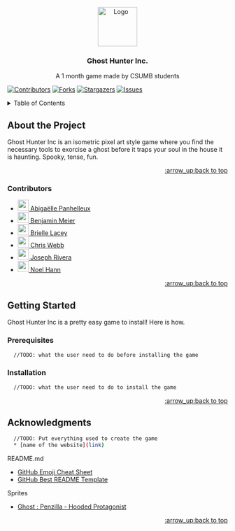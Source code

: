 <!-- Go back to top point -->
<a name="readme-top"></a>

<!-- Logo and title -->
<div align="center">

  <a href="https://github.com/othneildrew/Best-README-Template">
    <img src="https://png2.cleanpng.com/sh/7ad2d69275d76eda0a18b32c9bef7e13/L0KzQYm3VcE5N5xuiJH0aYP2gLBuTgBqgJZxRdN7dD3kfrr0ggRmbF5rgd52LXfrf8T7TcVibpc6T9Y6YnG2R4i3TsQ5OmE3TKo7MUW1RoeBU8YxOWg7Sqo3cH7q/kisspng-pixel-art-animated-film-ghost-5aff57d1ba3770.4820248215266836017628.png" alt="Logo" width="90" height="90">
  </a>

  <h3 align="center">Ghost Hunter Inc. <br /></h3>
  
  <p align="center">
    A 1 month game made by CSUMB students
    <br />
  </p>
</div>

[![Contributors][contributors-shield]][contributors-url]
[![Forks][forks-shield]][forks-url]
[![Stargazers][stars-shield]][stars-url]
[![Issues][issues-shield]][issues-url]

<!-- Table of Content -->
<details>
  <summary>Table of Contents</summary>
  <ol>
    <li>
      <a href="#about-the-project">About The Project</a>
      <ul>
        <li><a href="#contributors">Contributors</a></li>
      </ul>
    </li>
    <li>
      <a href="#getting-started">Getting Started</a>
      <ul>
        <li><a href="#prerequisites">Prerequisites</a></li>
        <li><a href="#installation">installation</a></li>
      </ul>
    </li>
    <li><a href="#acknowledgments">Acknowledgments</a></li>
  </ol>
</details>

<!-- About the Project -->
## About the Project
Ghost Hunter Inc is an isometric pixel art style game where you find the necessary tools to exorcise a ghost before it traps your soul in the house it is haunting. Spooky, tense, fun.

<p align="right"><a href="#readme-top">:arrow_up:back to top</a></p>

### Contributors
* <a href="https://github.com/LunaPak14"> <img src="https://avatars.githubusercontent.com/u/100417910?v=4" width="25" height="25"> Abigaëlle Panhelleux </a>
* <a href="https://github.com/BenMeier"> <img src="https://avatars.githubusercontent.com/u/38326866?v=4" width="25" height="25"> Benjamin Meier </a>
* <a href="https://github.com/blacey15"> <img src="https://avatars.githubusercontent.com/u/95391444?v=4" width="25" height="25"> Brielle Lacey </a>
* <a href="https://github.com/WebbontheWeb"> <img src="https://avatars.githubusercontent.com/u/93842126?v=4" width="25" height="25"> Chris Webb </a>
* <a href="https://github.com/jrivera404"> <img src="https://avatars.githubusercontent.com/u/63984237?v=4" width="25" height="25"> Joseph Rivera </a>
* <a href="https://github.com/Noel-Hann"> <img src="https://avatars.githubusercontent.com/u/100455367?v=4" width="25" height="25"> Noel Hann </a>

<p align="right"><a href="#readme-top">:arrow_up:back to top</a></p>

<!-- Getting Started -->
## Getting Started
Ghost Hunter Inc is a pretty easy game to install! Here is how.

### Prerequisites
```sh
  //TODO: what the user need to do before installing the game
  ```
  
### Installation
```sh
  //TODO: what the user need to do to install the game
  ```
  
<p align="right"><a href="#readme-top">:arrow_up:back to top</a></p>

<!-- Acknowledgments -->
## Acknowledgments
```sh
  //TODO: Put everything used to create the game
  * [name of the website](link)
  ```
README.md
* [GitHub Emoji Cheat Sheet](https://www.webpagefx.com/tools/emoji-cheat-sheet)
* [GitHub Best README Template](https://github.com/othneildrew/Best-README-Template/blob/master/README.md#readme-top)

Sprites
* [Ghost : Penzilla - Hooded Protagonist](https://penzilla.itch.io/hooded-protagonist)

<p align="right"><a href="#readme-top">:arrow_up:back to top</a></p>

<!-- Markdowns/links -->
[contributors-shield]: https://img.shields.io/github/contributors/BenMeie/Ghost-Hunter-Inc.svg?style=for-the-badge
[contributors-url]: https://github.com/BenMeie/Ghost-Hunter-Inc/graphs/contributors
[forks-shield]: https://img.shields.io/github/forks/BenMeie/Ghost-Hunter-Inc.svg?style=for-the-badge
[forks-url]: https://github.com/BenMeie/Ghost-Hunter-Inc/network/members
[stars-shield]: https://img.shields.io/github/stars/BenMeie/Ghost-Hunter-Inc.svg?style=for-the-badge
[stars-url]: https://github.com/BenMeie/Ghost-Hunter-Inc/stargazers
[issues-shield]: https://img.shields.io/github/issues/BenMeie/Ghost-Hunter-Inc.svg?style=for-the-badge
[issues-url]: https://github.com/BenMeie/Ghost-Hunter-Inc/issues
